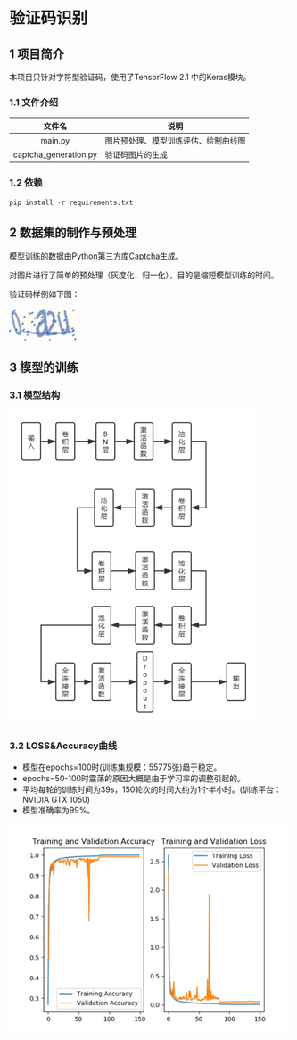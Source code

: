 # 验证码识别

## 1 项目简介

本项目只针对字符型验证码，使用了TensorFlow 2.1 中的Keras模块。

### 1.1 文件介绍

|        文件名         | 说明                                 |
| :-------------------: | ------------------------------------ |
|        main.py        | 图片预处理、模型训练评估、绘制曲线图 |
| captcha_generation.py | 验证码图片的生成                     |

### 1.2 依赖

```python
pip install -r requirements.txt
```



## 2 数据集的制作与预处理

模型训练的数据由Python第三方库[Captcha](https://pypi.org/project/captcha/)生成。

对图片进行了简单的预处理（灰度化、归一化），目的是缩短模型训练的时间。

验证码样例如下图：

![0a2u](https://github.com/Woscmd/Captcha-Recognition/blob/master/image/0a2u.png)

## 3 模型的训练

### 3.1 模型结构

![model](https://github.com/Woscmd/Captcha-Recognition/blob/master/image/model.png)

### 3.2 LOSS&Accuracy曲线

- 模型在epochs=100时(训练集规模：55775张)趋于稳定。
- epochs=50-100时震荡的原因大概是由于学习率的调整引起的。
- 平均每轮的训练时间为39s，150轮次的时间大约为1个半小时。(训练平台：NVIDIA GTX 1050)
- 模型准确率为99%。

![accuracy&loss](https://github.com/Woscmd/Captcha-Recognition/blob/master/image/accuracy_loss.png)